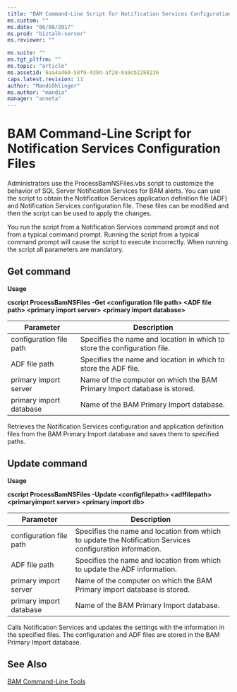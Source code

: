 ```yaml
---
title: "BAM Command-Line Script for Notification Services Configuration Files | Microsoft Docs"
ms.custom: ""
ms.date: "06/08/2017"
ms.prod: "biztalk-server"
ms.reviewer: ""

ms.suite: ""
ms.tgt_pltfrm: ""
ms.topic: "article"
ms.assetid: 6aa4a460-58f9-439d-af28-0a9cb2288236
caps.latest.revision: 11
author: "MandiOhlinger"
ms.author: "mandia"
manager: "anneta"
---
```

# BAM Command-Line Script for Notification Services Configuration Files
Administrators use the ProcessBamNSFiles.vbs script to customize the behavior of SQL Server Notification Services for BAM alerts. You can use the script to obtain the Notification Services application definition file (ADF) and Notification Services configuration file. These files can be modified and then the script can be used to apply the changes.  
  
 You run the script from a Notification Services command prompt and not from a typical command prompt. Running the script from a typical command prompt will cause the script to execute incorrectly. When running the script all parameters are mandatory.  
  
## Get command  
 **Usage**  
  
 **cscript ProcessBamNSFiles -Get \<configuration file path> \<ADF file path>  \<primary import server> \<primary import database>**  
  
|Parameter|Description|  
|---------------|-----------------|  
|configuration file path|Specifies the name and location in which to store the configuration file.|  
|ADF file path|Specifies the name and location in which to store the ADF file.|  
|primary import server|Name of the computer on which the BAM Primary Import database is stored.|  
|primary import database|Name of the BAM Primary Import database.|  
  
 Retrieves the Notification Services configuration and application definition files from the BAM Primary Import database and saves them to specified paths.  
  
## Update command  
 **Usage**  
  
 **cscript ProcessBamNSFiles -Update \<configfilepath> \<adffilepath>  \<primaryimport server> \<primary import db>**  
  
|Parameter|Description|  
|---------------|-----------------|  
|configuration file path|Specifies the name and location from which to update the Notification Services configuration information.|  
|ADF file path|Specifies the name and location from which to update the ADF information.|  
|primary import server|Name of the computer on which the BAM Primary Import database is stored.|  
|primary import database|Name of the BAM Primary Import database.|  
  
 Calls Notification Services and updates the settings with the information in the specified files. The configuration and ADF files are stored in the BAM Primary Import database.  
  
## See Also  
 [BAM Command-Line Tools](../core/bam-command-line-tools.md)